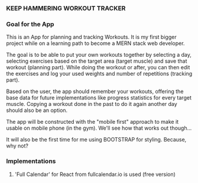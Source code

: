 ### KEEP HAMMERING WORKOUT TRACKER ###

### Goal for the App ###
This is an App for planning and tracking Workouts. It is my first bigger project while on a learning path to become a MERN stack web developer. 

The goal is to be able to put your own workouts together by selecting a day, selecting exercises based on the target area (target muscle) and save that workout (planning part). While doing the workout or after, you can then edit the exercises and log your used weights and number of repetitions (tracking part).

Based on the user, the app should remember your workouts, offering the base data for future implementations like progress statistics for every target muscle. Copying a workout done in the past to do it again another day should also be an option.

The app will be constructed with the "mobile first" approach to make it usable on mobile phone (in the gym). We'll see how that works out though...

It will also be the first time for me using BOOTSTRAP for styling. Because, why not?


### Implementations ###

1. 'Full Calendar' for React from fullcalendar.io is used (free version)
